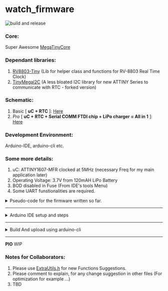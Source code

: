 # watch_firmware

![build and release](https://github.com/devATdbsutdio/watch_firmware/actions/workflows/build.yml/badge.svg)

### Core:
Super Awesome [MegaTinyCore](https://github.com/SpenceKonde/megaTinyCore)

### Dependant libraries:
1. [RV8803-Tiny](https://github.com/dattasaurabh82/RV8803Tiny) (Lib for helper class and functions for RV-8803 Real Time Clock)
2. [TinyMegaI2C](https://github.com/dattasaurabh82/TinyMegaI2C) (A less bloated I2C library for new ATTINY Series to communicate with RTC - forked version)

### Schematic:
1. Basic [ **uC + RTC** ]: [Here](https://github.com/dattasaurabh82/clock_firmware_production/files/7063914/uC_RTC_basic_schematic.pdf)
2. _Pro_ [ **uC + RTC + Serial COMM FTDI chip + LiPo charger = All in 1** ]: [Here](https://github.com/dattasaurabh82/clock_firmware_production/files/7063918/uC_RTC_FTDI_LIPO_pro_schematic.pdf)

### Development Environment:
Arduino-IDE, arduino-cli etc.

### Some more details:
1. uC: ATTINY1607-MFR clocked at 5MHz (necessary Freq for my main application later)
2. Operating Voltage: 3.7V from 120mAH LiPo Battery
3. BOD disabled in Fuse (From IDE's tools Menu)
4. Some UART funstionalities are required.


<details><summary>Pseudo-code for the firmware written so far.</summary>

<p>

```
SETUP:
	Disable serial related HW pins and registers
	Disable i2C realted Pins and registers

	Setup pins to OUTPUT for the seven segment displays. (Using PORT manipulation)
	Setup pin for the button as INPUT_PULLUP (Using PORT manipulation) 
	
	Set all other unused pins as INPUT_PULLUP. 
	
	Read the delay from EEPROM for which the uC should stay ON (after power loss, otherwise this info is lost) 

	start timers (we are going to avoid delay() ofc)

	Setup sleep and power-down mode for ATTINY1607
	

LOOP:
	if button is pressed:
		interrupt is triggered -> uC wakes up:
			
			1. Begin Serial

			2. Set up RTC (built in i2c in libray)
			    while RTC is not available, block. 
			
			3. Measure battery volate
                           if somewhat low but still safe volatge to operate:
                               Show low voltage warning [for 1 sec] (as reminder to charge)
			       Then show time
                           else if voltage is very low for the batteries health:
			       Show a dor as "Non-Operational" indicator (Warning : charge now)
			   else:
                               Quarries the RV-8803 RTC to get latest time.
                               if RTC doesn’t responds:
                                   it shows an error signal in seven segment display.
                               else: 
                                   The uC then gets the time and shows the it on display. [for 5 sec]
	
 			MeanWhile, in parallel, if a serial string is received:
 			    Parse info:
 			        if in right format:
 			            Set time on RTC accordingly (if RTC is available).
			
		after the 5-SECONDS
                  Flush serial
                  Kill Serial
                  Put RX line to output and LOW
                  Disable i2c pins (set them to LOW)
                  turn off all the LED pins from seven segments
      Go to power down sleep mode	
```

</p>

</details>

---

<details><summary>  Arduino IDE setup and steps </summary>
<p>
Install the MegaTinyCore by following the installation instruction from the [https://github.com/SpenceKonde/megaTinyCore#installation]. Also install the above mentioned Dependent libraries, using Ardunio IDE's built in Library Manager. 
Once Installed, open the sketch and set the below settings from the Tools menu. 

__Options:__
```
chip=1607
clock=5internal
bodvoltage=1v8
bodmode=disabled
eesave=enable
millis=enabled
resetpin=UPDI
startuptime=0
wiremode=mors
printf=minimal
attach=allenabled
```

And then simply click __compile__. 

To upload select a suitable programmer from the list. My setup uses the programmer:
``` 
SerialUPDI - 230400 baud, 2.7V+ (Mac/Linux: usually CH340 only, Win: most adapters)), select your port or upload (ofc don't forget to select the port)
```
</p>
</details>

---

<details><summary> Build And upload using arduino-cli </summary>
<p>

[More info here](https://github.com/SpenceKonde/megaTinyCore/blob/master/megaavr/extras/Arduino-cli.md)

Configure arduino-cli for building the project:
```shell
arduino-cli core update-index 
arduino-cli config init
arduino-cli config add board_manager.additional_urls http://drazzy.com/package_drazzy.com_index.json
arduino-cli config set library.enable_unsafe_install true
arduino-cli core update-index
arduino-cli config dump
arduino-cli core install megaTinyCore:megaavr
arduino-cli core update-index
arduino-cli lib install TinyMegaI2C
arduino-cli lib install RV8803Tiny
```

Build the sketch:

__NOTE__: All the setting and fuses for the FQBN can be found using board details command against a specifc chip series: 
```shell
arduino-cli board details -b megaTinyCore:megaavr:atxy7
```

Now, from the root level of the project Directory: 
```shell
rm -rf build
mv clock_firmware_production.ino watch_firmware.ino
FQBN_ARG="-b megaTinyCore:megaavr:atxy7:chip=1607,clock=5internal,bodvoltage=1v8,bodmode=disabled,eesave=enable,millis=enabled,resetpin=UPDI,startuptime=0,wiremode=mors,printf=default,attach=allenabled"
OUTPUT_ARG="--output-dir $(pwd)/build"
arduino-cli compile $FQBN_ARG $OUTPUT_ARG
mv watch_firmware.ino clock_firmware_production.ino
```


To build and upload: 
```shell
rm -rf build
mv clock_firmware_production.ino watch_firmware.ino
FQBN_ARG="-b megaTinyCore:megaavr:atxy7:chip=1607,clock=5internal,bodvoltage=1v8,bodmode=disabled,eesave=enable,millis=enabled,resetpin=UPDI,startuptime=0,wiremode=mors,printf=default,attach=allenabled"
OUTPUT_ARG="--output-dir $(pwd)/build"
arduino-cli compile $FQBN_ARG $OUTPUT_ARG
mv watch_firmware.ino clock_firmware_production.ino
arduino-cli compile $FQBN_ARG $OUTPUT_ARG -u -p <your upload port> -P serialupdi -t
```
I chose `serialupdi` as my __PROGRAMMER__ for the argument, in that last command. 

You can see the available options for this and other settings using: `arduino-cli board details -b megaTinyCore:megaavr:atxy7`
And read more aboput them [here](https://github.com/SpenceKonde/AVR-Guidance/blob/master/UPDI/jtag2updi.md)

</p>
</details>


---

__PIO__ WIP


### Notes for Collaborators:
1. Please use [ExtraUtils.h](https://github.com/dattasaurabh82/clock_firmware_production/blob/old/ExtraUtils.h) for new Functions Suggestions.
2. Please comment to explain, for any change suggestion in other files (For optimization for example ...)
3. TBD
